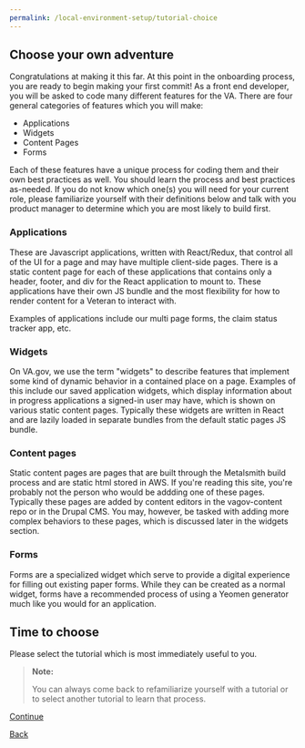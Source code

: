 ```yaml
---
permalink: /local-environment-setup/tutorial-choice
---
```


## Choose your own adventure

Congratulations at making it this far. At this point in the onboarding process, you are ready to begin making your first commit! As a front end developer, you will be asked to code many different features for the VA. There are four general categories of features which you will make:

- Applications
- Widgets
- Content Pages
- Forms

Each of these features have a unique process for coding them and their own best practices as well. You should learn the process and best practices as-needed. If you do not know which one(s) you will need for your current role, please familiarize yourself with their definitions below and talk with you product manager to determine which you are most likely to build first.

### Applications

These are Javascript applications, written with React/Redux, that control all of the UI for a page and may have multiple client-side pages. There is a static content page for each of these applications that contains only a header, footer, and div for the React application to mount to. These applications have their own JS bundle and the most flexibility for how to render content for a Veteran to interact with.

Examples of applications include our multi page forms, the claim status tracker app, etc.

### Widgets

On VA.gov, we use the term "widgets" to describe features that implement some kind of dynamic behavior in a contained place on a page. Examples of this include our saved application widgets, which display information about in progress applications a signed-in user may have, which is shown on various static content pages. Typically these widgets are written in React and are lazily loaded in separate bundles from the default static pages JS bundle.

### Content pages

Static content pages are pages that are built through the Metalsmith build process and are static html stored in AWS. If you're reading this site, you're probably not the person who would be addding one of these pages. Typically these pages are added by content editors in the vagov-content repo or in the Drupal CMS. You may, however, be tasked with adding more complex behaviors to these pages, which is discussed later in the widgets section.

### Forms

Forms are a specialized widget which serve to provide a digital experience for filling out existing paper forms. While they can be created as a normal widget, forms have a recommended process of using a Yeomen generator much like you would for an application.

## Time to choose

Please select the tutorial which is most immediately useful to you.

> **Note:**
>
> You can always come back to refamiliarize yourself with a tutorial or to select another tutorial to learn that process.

[Continue](./4_CHOOSE.md)

[Back](./2_RUN_VA.GOV_LOCALLY.md)

